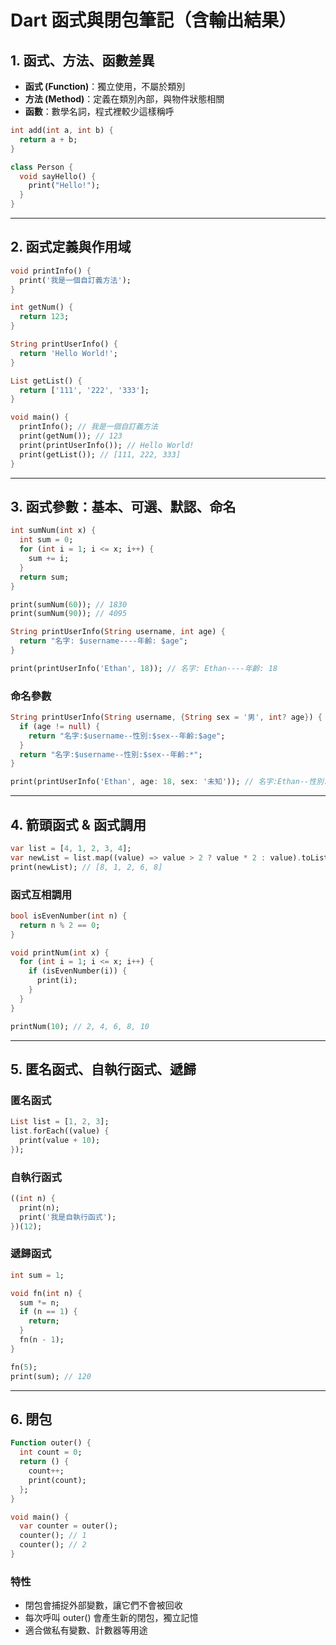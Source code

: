 
# Dart 函式與閉包筆記（含輸出結果）

## 1. 函式、方法、函數差異

- **函式 (Function)**：獨立使用，不屬於類別
- **方法 (Method)**：定義在類別內部，與物件狀態相關
- **函數**：數學名詞，程式裡較少這樣稱呼

```dart
int add(int a, int b) {
  return a + b;
}

class Person {
  void sayHello() {
    print("Hello!");
  }
}
```

---

## 2. 函式定義與作用域

```dart
void printInfo() {
  print('我是一個自訂義方法');
}

int getNum() {
  return 123;
}

String printUserInfo() {
  return 'Hello World!';
}

List getList() {
  return ['111', '222', '333'];
}

void main() {
  printInfo(); // 我是一個自訂義方法
  print(getNum()); // 123
  print(printUserInfo()); // Hello World!
  print(getList()); // [111, 222, 333]
}
```

---

## 3. 函式參數：基本、可選、默認、命名

```dart
int sumNum(int x) {
  int sum = 0;
  for (int i = 1; i <= x; i++) {
    sum += i;
  }
  return sum;
}

print(sumNum(60)); // 1830
print(sumNum(90)); // 4095

String printUserInfo(String username, int age) {
  return "名字: $username----年齡: $age";
}

print(printUserInfo('Ethan', 18)); // 名字: Ethan----年齡: 18
```

### 命名參數

```dart
String printUserInfo(String username, {String sex = '男', int? age}) {
  if (age != null) {
    return "名字:$username--性別:$sex--年齡:$age";
  }
  return "名字:$username--性別:$sex--年齡:*";
}

print(printUserInfo('Ethan', age: 18, sex: '未知')); // 名字:Ethan--性別:未知--年齡:18
```

---

## 4. 箭頭函式 & 函式調用

```dart
var list = [4, 1, 2, 3, 4];
var newList = list.map((value) => value > 2 ? value * 2 : value).toList();
print(newList); // [8, 1, 2, 6, 8]
```

### 函式互相調用

```dart
bool isEvenNumber(int n) {
  return n % 2 == 0;
}

void printNum(int x) {
  for (int i = 1; i <= x; i++) {
    if (isEvenNumber(i)) {
      print(i);
    }
  }
}

printNum(10); // 2, 4, 6, 8, 10
```

---

## 5. 匿名函式、自執行函式、遞歸

### 匿名函式

```dart
List list = [1, 2, 3];
list.forEach((value) {
  print(value + 10);
});
```

### 自執行函式

```dart
((int n) {
  print(n);
  print('我是自執行函式');
})(12);
```

### 遞歸函式

```dart
int sum = 1;

void fn(int n) {
  sum *= n;
  if (n == 1) {
    return;
  }
  fn(n - 1);
}

fn(5);
print(sum); // 120
```

---

## 6. 閉包

```dart
Function outer() {
  int count = 0;
  return () {
    count++;
    print(count);
  };
}

void main() {
  var counter = outer();
  counter(); // 1
  counter(); // 2
}
```

### 特性

- 閉包會捕捉外部變數，讓它們不會被回收
- 每次呼叫 outer() 會產生新的閉包，獨立記憶
- 適合做私有變數、計數器等用途

